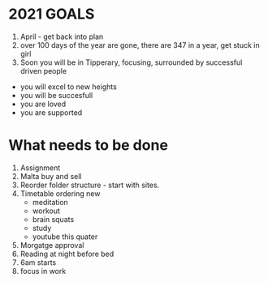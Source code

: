 # 2021 GOALS

1. April - get back into plan
2. over 100 days of the year are gone, there are 347 in a year, get stuck in girl
3. Soon you will be in Tipperary, focusing, surrounded by successful driven people
- you will excel to new heights
 - you will be succesfull
 - you are loved
 - you are supported

# What needs to be done
1. Assignment
2. Malta buy and sell
3. Reorder folder structure - start with sites.
3. Timetable ordering new
    - meditation
    - workout 
    - brain squats
    - study
    - youtube this quater
4. Morgatge approval
5. Reading at night before bed
6. 6am starts
7. focus in work
